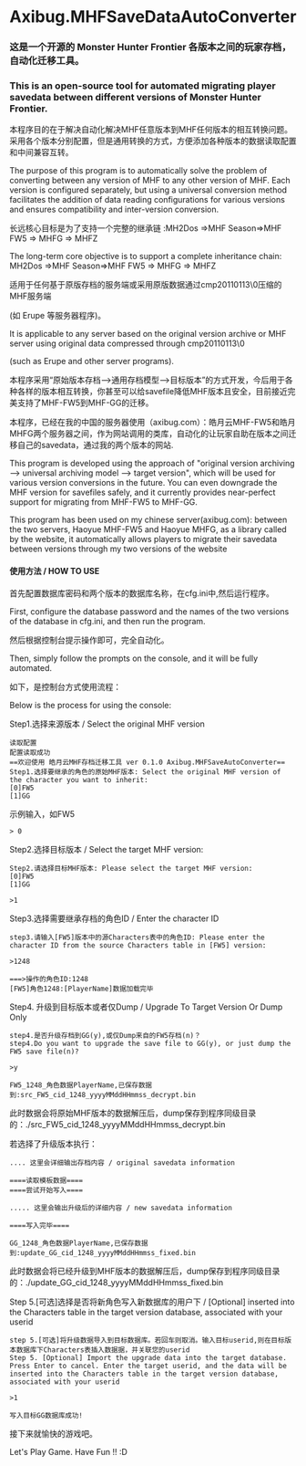 # Axibug.MHFSaveDataAutoConverter

### 这是一个开源的 Monster Hunter Frontier 各版本之间的玩家存档，自动化迁移工具。

### This is an open-source tool for automated migrating player savedata between different versions of Monster Hunter Frontier.

本程序目的在于解决自动化解决MHF任意版本到MHF任何版本的相互转换问题。采用各个版本分别配置，但是通用转换的方式，方便添加各种版本的数据读取配置和中间兼容互转。

The purpose of this program is to automatically solve the problem of converting between any version of MHF to any other version of MHF. Each version is configured separately, but using a universal conversion method facilitates the addition of data reading configurations for various versions and ensures compatibility and inter-version conversion.

长远核心目标是为了支持一个完整的继承链 :MH2Dos =>MHF Season=>MHF FW5 => MHFG => MHFZ

The long-term core objective is to support a complete inheritance chain: MH2Dos =>MHF Season=>MHF FW5 => MHFG => MHFZ

适用于任何基于原版存档的服务端或采用原版数据通过cmp20110113\0压缩的MHF服务端

(如 Erupe 等服务器程序)。

It is applicable to any server based on the original version archive or MHF server using original data compressed through cmp20110113\0 

(such as Erupe and other server programs).

本程序采用“原始版本存档-->通用存档模型-->目标版本”的方式开发，今后用于各种各样的版本相互转换，你甚至可以给savefile降低MHF版本且安全，目前接近完美支持了MHF-FW5到MHF-GG的迁移。

本程序，已经在我的中国的服务器使用（axibug.com）：皓月云MHF-FW5和皓月MHFG两个服务器之间，作为网站调用的类库，自动化的让玩家自助在版本之间迁移自己的savedata，通过我的两个版本的网站.

This program is developed using the approach of "original version archiving --> universal archiving model --> target version", which will be used for various version conversions in the future. You can even downgrade the MHF version for savefiles safely, and it currently provides near-perfect support for migrating from MHF-FW5 to MHF-GG.

This program has been used on my chinese server(axibug.com): between the two servers, Haoyue MHF-FW5 and Haoyue MHFG, as a library called by the website, it automatically allows players to migrate their savedata between versions through my two versions of the website

#### 使用方法 / HOW TO USE

首先配置数据库密码和两个版本的数据库名称，在cfg.ini中,然后运行程序。

First, configure the database password and the names of the two versions of the database in cfg.ini, and then run the program.

然后根据控制台提示操作即可，完全自动化。

Then, simply follow the prompts on the console, and it will be fully automated.

如下，是控制台方式使用流程：

Below is the process for using the console:

Step1.选择来源版本 / Select the original MHF version

	读取配置
	配置读取成功
	==欢迎使用 皓月云MHF存档迁移工具 ver 0.1.0 Axibug.MHFSaveAutoConverter==
	Step1.选择要继承的角色的原始MHF版本: Select the original MHF version of the character you want to inherit:
	[0]FW5
	[1]GG

示例输入，如FW5

	> 0

Step2.选择目标版本 / Select the target MHF version:

	Step2.请选择目标MHF版本: Please select the target MHF version:
	[0]FW5
	[1]GG

	>1

Step3.选择需要继承存档的角色ID / Enter the character ID

	step3.请输入[FW5]版本中的源Characters表中的角色ID: Please enter the character ID from the source Characters table in [FW5] version:

	>1248

	===>操作的角色ID:1248
	[FW5]角色1248:[PlayerName]数据加载完毕

Step4. 升级到目标版本或者仅Dump / Upgrade To Target Version Or Dump Only

	step4.是否升级存档到GG(y),或仅Dump来自的FW5存档(n)？
	step4.Do you want to upgrade the save file to GG(y), or just dump the FW5 save file(n)?

	>y

	FW5_1248_角色数据PlayerName,已保存数据到:src_FW5_cid_1248_yyyyMMddHHmmss_decrypt.bin

此时数据会将原始MHF版本的数据解压后，dump保存到程序同级目录的：./src_FW5_cid_1248_yyyyMMddHHmmss_decrypt.bin

若选择了升级版本执行：

	.... 这里会详细输出存档内容 / original savedata information

	====读取模板数据==== 
	====尝试开始写入====
	
	..... 这里会输出升级后的详细内容 / new savedata information

	====写入完毕====

	GG_1248_角色数据PlayerName,已保存数据到:update_GG_cid_1248_yyyyMMddHHmmss_fixed.bin

此时数据会将已经升级到MHF版本的数据解压后，dump保存到程序同级目录的：./update_GG_cid_1248_yyyyMMddHHmmss_fixed.bin

Step 5.[可选]选择是否将新角色写入新数据库的用户下 / [Optional] inserted into the Characters table in the target version database, associated with your userid

	step 5.[可选]将升级数据导入到目标数据库。若回车则取消。输入目标userid,则在目标版本数据库下Characters表插入数据据，并关联您的userid
	Step 5. [Optional] Import the upgrade data into the target database. Press Enter to cancel. Enter the target userid, and the data will be inserted into the Characters table in the target version database, associated with your userid

	>1

	写入目标GG数据库成功!

接下来就愉快的游戏吧。

Let's Play Game. Have Fun !! :D